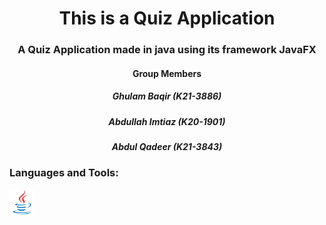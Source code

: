 <h1 align="center">This is a Quiz Application</h1>
<h3 align="center">A Quiz Application made in java using its framework JavaFX</h3>
<h4 align="center">Group Members</h4>
<h5 align="center">Ghulam Baqir (K21-3886)</h5>
<h5 align="center">Abdullah Imtiaz (K20-1901)</h5>
<h5 align="center">Abdul Qadeer (K21-3843)</h5>


<h3 align="left">Languages and Tools:</h3>
<p align="left"> <a href="https://www.java.com" target="_blank" rel="noreferrer"> <img src="https://raw.githubusercontent.com/devicons/devicon/master/icons/java/java-original.svg" alt="java" width="40" height="40"/> </a> </p>
